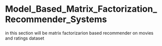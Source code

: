 # Model_Based_Matrix_Factorization_Recommender_Systems
in this section will be matrix factorizarion based recommender on movies and ratings dataset

